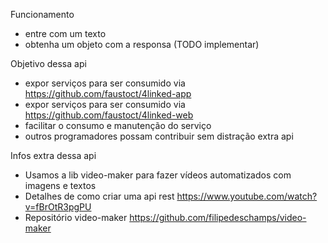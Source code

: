 Funcionamento
- entre com um texto
- obtenha um objeto com a responsa (TODO implementar)

Objetivo dessa api
- expor serviços para ser consumido via https://github.com/faustoct/4linked-app
- expor serviços para ser consumido via https://github.com/faustoct/4linked-web
- facilitar o consumo e manutenção do serviço
- outros programadores possam contribuir sem distração extra api

Infos extra dessa api
- Usamos a lib video-maker para fazer vídeos automatizados com imagens e textos
- Detalhes de como criar uma api rest https://www.youtube.com/watch?v=fBrOtR3pgPU
- Repositório video-maker https://github.com/filipedeschamps/video-maker

